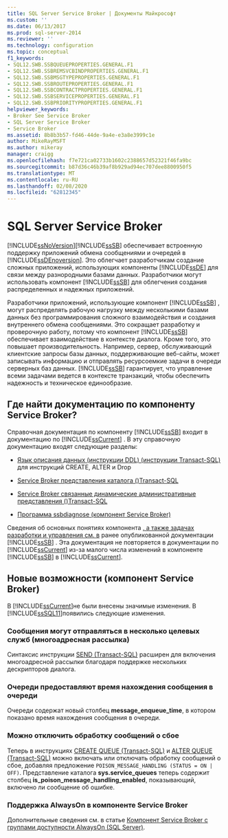 ```yaml
---
title: SQL Server Service Broker | Документы Майкрософт
ms.custom: ''
ms.date: 06/13/2017
ms.prod: sql-server-2014
ms.reviewer: ''
ms.technology: configuration
ms.topic: conceptual
f1_keywords:
- SQL12.SWB.SSBQUEUEPROPERTIES.GENERAL.F1
- SQL12.SWB.SSBREMSVCBINDPROPERTIES.GENERAL.F1
- SQL12.SWB.SSBMSGTYPEPROPERTIES.GENERAL.F1
- SQL12.SWB.SSBROUTEPROPERTIES.GENERAL.F1
- SQL12.SWB.SSBCONTRACTPROPERTIES.GENERAL.F1
- SQL12.SWB.SSBSERVICEPROPERTIES.GENERAL.F1
- SQL12.SWB.SSBPRIORITYPROPERTIES.GENERAL.F1
helpviewer_keywords:
- Broker See Service Broker
- SQL Server Service Broker
- Service Broker
ms.assetid: 8b8b3b57-fd46-44de-9a4e-e3a8e3999c1e
author: MikeRayMSFT
ms.author: mikeray
manager: craigg
ms.openlocfilehash: f7e721ca02733b1602c2388657d52321f46fa9bc
ms.sourcegitcommit: b87d36c46b39af8b929ad94ec707dee8800950f5
ms.translationtype: MT
ms.contentlocale: ru-RU
ms.lasthandoff: 02/08/2020
ms.locfileid: "62812345"
---
```

# <a name="sql-server-service-broker"></a>SQL Server Service Broker
  [!INCLUDE[ssNoVersion](../../includes/ssnoversion-md.md)][!INCLUDE[ssSB](../../includes/sssb-md.md)] обеспечивает встроенную поддержку приложений обмена сообщениями и очередей в [!INCLUDE[ssDEnoversion](../../includes/ssdenoversion-md.md)]. Это облегчает разработчикам создание сложных приложений, использующих компоненты [!INCLUDE[ssDE](../../includes/ssde-md.md)] для связи между разнородными базами данных. Разработчики могут использовать компонент [!INCLUDE[ssSB](../../includes/sssb-md.md)] для облегчения создания распределенных и надежных приложений.  
  
 Разработчики приложений, использующие компонент [!INCLUDE[ssSB](../../includes/sssb-md.md)] , могут распределять рабочую нагрузку между несколькими базами данных без программирования сложного взаимодействия и создания внутреннего обмена сообщениями. Это сокращает разработку и проверочную работу, потому что компонент [!INCLUDE[ssSB](../../includes/sssb-md.md)] обеспечивает взаимодействие в контексте диалога. Кроме того, это повышает производительность. Например, сервер, обслуживающий клиентские запросы базы данных, поддерживающие веб-сайты, может записывать информацию и отправлять ресурсоемкие задачи в очереди серверных баз данных. 
  [!INCLUDE[ssSB](../../includes/sssb-md.md)] гарантирует, что управление всеми задачами ведется в контексте транзакций, чтобы обеспечить надежность и техническое единообразие.  
  
## <a name="where-is-the-documentation-for-service-broker"></a>Где найти документацию по компоненту Service Broker?  
 Справочная документация по компоненту [!INCLUDE[ssSB](../../includes/sssb-md.md)] входит в документацию по [!INCLUDE[ssCurrent](../../includes/sscurrent-md.md)] . В эту справочную документацию входят следующие разделы:  
  
-   [Язык описания данных &#40;инструкции DDL&#41; &#40;инструкции Transact-SQL&#41;](/sql/odbc/reference/develop-app/ddl-statements) для инструкций CREATE, ALTER и Drop  
  
-   [Service Broker представления каталога &#40;&#41;Transact-SQL](/sql/relational-databases/system-catalog-views/service-broker-catalog-views-transact-sql)  
  
-   [Service Broker связанные динамические административные представления &#40;&#41;Transact-SQL](/sql/relational-databases/system-dynamic-management-views/service-broker-related-dynamic-management-views-transact-sql)  
  
-   [Программа ssbdiagnose (компонент Service Broker)](../../tools/ssbdiagnose/ssbdiagnose-utility-service-broker.md)  
  
 Сведения об основных понятиях компонента [, а также задачах разработки и управления см. в](https://go.microsoft.com/fwlink/?LinkId=231312) ранее опубликованной документации [!INCLUDE[ssSB](../../includes/sssb-md.md)] . Эта документация не повторяется в документации по [!INCLUDE[ssCurrent](../../includes/sscurrent-md.md)] из-за малого числа изменений в компоненте [!INCLUDE[ssSB](../../includes/sssb-md.md)] в [!INCLUDE[ssCurrent](../../includes/sscurrent-md.md)].  
  
## <a name="whats-new-in-service-broker"></a>Новые возможности (компонент Service Broker)  
 В [!INCLUDE[ssCurrent](../../includes/sscurrent-md.md)]не были внесены значимые изменения.  В [!INCLUDE[ssSQL11](../../includes/sssql11-md.md)]появились следующие изменения.  
  
### <a name="messages-can-be-sent-to-multiple-target-services-multicast"></a>Сообщения могут отправляться в несколько целевых служб (многоадресная рассылка)  
 Синтаксис инструкции [SEND (Transact-SQL)](/sql/t-sql/statements/send-transact-sql) расширен для включения многоадресной рассылки благодаря поддержке нескольких дескрипторов диалога.  
  
### <a name="queues-expose-the-message-enqueued-time"></a>Очереди предоставляют время нахождения сообщения в очереди  
 Очереди содержат новый столбец **message_enqueue_time**, в котором показано время нахождения сообщения в очереди.  
  
### <a name="poison-message-handling-can-be-disabled"></a>Можно отключить обработку сообщений о сбое  
 Теперь в инструкциях [CREATE QUEUE (Transact-SQL)](/sql/t-sql/statements/create-queue-transact-sql) и [ALTER QUEUE (Transact-SQL)](/sql/t-sql/statements/alter-queue-transact-sql) можно включать или отключать обработку сообщений о сбое, добавляя предложение `POISON_MESSAGE_HANDLING (STATUS = ON | OFF)`. Представление каталога **sys.service_queues** теперь содержит столбец **is_poison_message_handling_enabled**, показывающий, включено ли сообщение об ошибке.  
  
### <a name="alwayson-support-in-service-broker"></a>Поддержка AlwaysOn в компоненте Service Broker  
 Дополнительные сведения см. в статье [Компонент Service Broker с группами доступности AlwaysOn (SQL Server)](../availability-groups/windows/service-broker-with-always-on-availability-groups-sql-server.md).  
  
  
